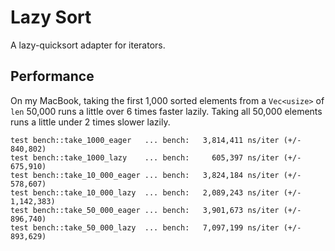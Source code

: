 # Lazy Sort
A lazy-quicksort adapter for iterators.

## Performance
On my MacBook, taking the first 1,000 sorted elements from a `Vec<usize>` of `len` 50,000 runs a
little over 6 times faster lazily. Taking all 50,000 elements runs a little under 2 times slower 
lazily.
```
test bench::take_1000_eager   ... bench:   3,814,411 ns/iter (+/- 840,802)
test bench::take_1000_lazy    ... bench:     605,397 ns/iter (+/- 675,910)
test bench::take_10_000_eager ... bench:   3,824,184 ns/iter (+/- 578,607)
test bench::take_10_000_lazy  ... bench:   2,089,243 ns/iter (+/- 1,142,383)
test bench::take_50_000_eager ... bench:   3,901,673 ns/iter (+/- 896,740)
test bench::take_50_000_lazy  ... bench:   7,097,199 ns/iter (+/- 893,629)
```
